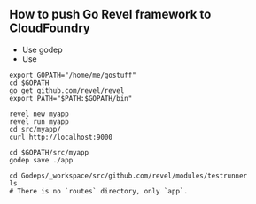 ## How to push Go Revel framework to CloudFoundry

- Use godep
- Use 
```
export GOPATH="/home/me/gostuff"
cd $GOPATH
go get github.com/revel/revel
export PATH="$PATH:$GOPATH/bin"

revel new myapp
revel run myapp
cd src/myapp/
curl http://localhost:9000
```
```
cd $GOPATH/src/myapp
godep save ./app

cd Godeps/_workspace/src/github.com/revel/modules/testrunner
ls
# There is no `routes` directory, only `app`.
```
